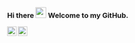 ### Hi there <img src="https://media.giphy.com/media/hvRJCLFzcasrR4ia7z/giphy.gif" width="25px"> Welcome to my GitHub.
<a href="https://www.linkedin.com/in/shashankkatte/">
  <img align="left" alt="Shashank's LinkedIN" width="22px" src="https://raw.githubusercontent.com/peterthehan/peterthehan/master/assets/linkedin.svg" />
</a>
<a href="https://twitter.com/shashankkatte">
  <img align="left" alt="Shashank Katte | Twitter" width="22px" src="https://raw.githubusercontent.com/peterthehan/peterthehan/master/assets/twitter.svg" />
</a>




<!--
**shashankkatte/shashankkatte** is a ✨ _special_ ✨ repository because its `README.md` (this file) appears on your GitHub profile.

Here are some ideas to get you started:

- 🔭 I’m currently working on ...
- 🌱 I’m currently learning ...
- 👯 I’m looking to collaborate on ...
- 🤔 I’m looking for help with ...
- 💬 Ask me about ...
- 📫 How to reach me: ...
- 😄 Pronouns: ...
- ⚡ Fun fact: ...
-->
